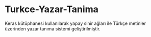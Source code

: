 # Turkce-Yazar-Tanima
Keras kütüphanesi kullanılarak yapay sinir ağları ile Türkçe metinler üzerinden yazar tanıma sistemi geliştirilmiştir.

